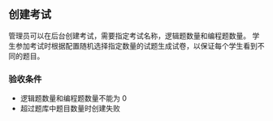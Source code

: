 ## 创建考试
管理员可以在后台创建考试，需要指定考试名称，逻辑题数量和编程题数量。
学生参加考试时根据配置随机选择指定数量的试题生成试卷，以保证每个学生看到不同的题目。

### 验收条件
* 逻辑题数量和编程题数量不能为 0
* 超过题库中题目数量时创建失败